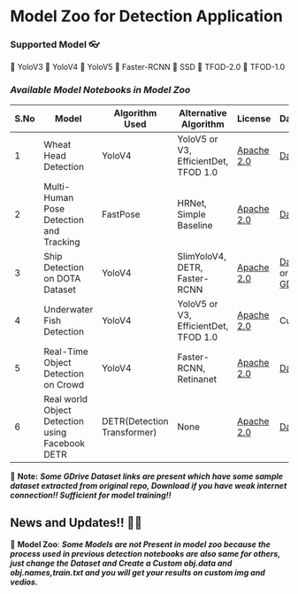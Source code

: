 # **Model Zoo for Detection Application**

### **Supported Model 👓**

🧿 YoloV3
🧿 YoloV4
🧿 YoloV5
🧿 Faster-RCNN
🧿 SSD
🧿 TFOD-2.0
🧿 TFOD-1.0

### ***Available Model Notebooks in Model Zoo***

| S.No | Model                | Algorithm Used | Alternative Algorithm                | License | Dataset |
|------|----------------------|----------------|--------------------------------------|---------|---------|
| 1    | Wheat Head Detection | YoloV4         | YoloV5 or V3, EfficientDet, TFOD 1.0 |  [Apache 2.0](https://github.com/DARK-art108/CoinShift-Imaging/blob/main/LICENSE.md)      | [Dataset](https://www.kaggle.com/c/global-wheat-detection/data) |
| 2    | Multi-Human Pose Detection and Tracking | FastPose       | HRNet, Simple Baseline  | [Apache 2.0](https://github.com/DARK-art108/CoinShift-Imaging/blob/main/LICENSE.md) | [Dataset](https://cocodataset.org/#download) |
| 3     | Ship Detection on DOTA Dataset | YoloV4 | SlimYoloV4, DETR, Faster-RCNN | [Apache 2.0](https://github.com/DARK-art108/CoinShift-Imaging/blob/main/LICENSE.md) |[Dataset](https://captain-whu.github.io/DOTA/dataset.html) or [GDrive](https://drive.google.com/file/d/1lG5s3TzlHGKkAfF0JQ1hwmCpGWRbNw--/view?usp=sharing) |
|4      | Underwater Fish Detection | YoloV4 | YoloV5 or V3, EfficientDet, TFOD 1.0 | [Apache 2.0](https://github.com/DARK-art108/CoinShift-Imaging/blob/main/LICENSE.md) | Custom |
|5       | Real-Time Object Detection on Crowd | YoloV4 | Faster-RCNN, Retinanet | [Apache 2.0](https://github.com/DARK-art108/CoinShift-Imaging/blob/main/LICENSE.md) | [Dataset](https://cocodataset.org/#download) |
|6       | Real world Object Detection using Facebook DETR | DETR(Detection Transformer) | None | [Apache 2.0](https://github.com/DARK-art108/CoinShift-Imaging/blob/main/LICENSE.md) | [Dataset](https://cocodataset.org/#download) |


🚩 **Note:** ***Some GDrive Dataset links are present which have some sample dataset extracted from original repo, Download if you have weak internet connection!! Sufficient for model training!!***

## News and Updates!! 📧📧

🐍 **Model Zoo**: ***Some Models are not Present in model zoo because the process used in previous detection notebooks are also same for others, just change the Dataset and Create a Custom obj.data and obj.names,train.txt and you will get your results on custom img and vedios.*** 
